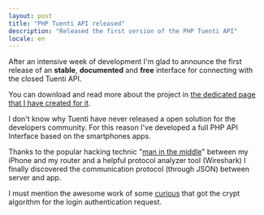 ```yaml
---
layout: post
title: "PHP Tuenti API released"
description: "Released the first version of the PHP Tuenti API"
locale: en
---
```


After an intensive week of development I'm glad to announce the first release of an **stable**, **documented** and **free** interface for connecting with the closed Tuenti API.

You can download and read more about the project in <a href="/project/tuenti-api">the dedicated page that I have created for it</a>.

I don't know why Tuenti have never released a open solution for the developers community. For this reason I've developed a full PHP API Interface based on the smartphones apps.

Thanks to the popular hacking technic "<a href="/article/intercepting-net-traffic-with-dsniff">man in the middle</a>" between my iPhone and my router and a helpful protocol analyzer tool (Wireshark) I finally discovered the communication protocol (through JSON) between server and app.

I must mention the awesome work of some <a href="http://scromega.net/7-accediendo-a-la-api-cerrada-de-tuenti.html">curious</a> that got the crypt algorithm for the login authentication request.